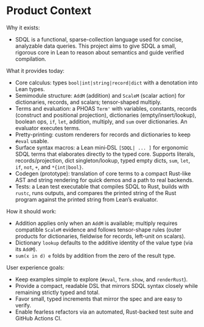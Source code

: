 # Product Context

Why it exists:

- SDQL is a functional, sparse-collection language used for concise, analyzable data queries. This project aims to give SDQL a small, rigorous core in Lean to reason about semantics and guide verified compilation.

What it provides today:

- Core calculus: types `bool|int|string|record|dict` with a denotation into Lean types.
- Semimodule structure: `AddM` (addition) and `ScaleM` (scalar action) for dictionaries, records, and scalars; tensor-shaped multiply.
- Terms and evaluation: a PHOAS `Term'` with variables, constants, records (construct and positional projection), dictionaries (empty/insert/lookup), boolean ops, `if`, `let`, addition, multiply, and `sum` over dictionaries. An evaluator executes terms.
- Pretty-printing: custom renderers for records and dictionaries to keep `#eval` usable.
- Surface syntax macros: a Lean mini‑DSL `[SDQL| ... ]` for ergonomic SDQL terms that elaborates directly to the typed core. Supports literals, records/projection, dict singleton/lookup, typed empty dicts, `sum`, `let`, `if`, `not`, `+`, and `*{int|bool}`.
- Codegen (prototype): translation of core terms to a compact Rust-like AST and string rendering for quick demos and a path to real backends.
- Tests: a Lean test executable that compiles SDQL to Rust, builds with `rustc`, runs outputs, and compares the printed string of the Rust program against the printed string from Lean’s evaluator.

How it should work:

- Addition applies only when an `AddM` is available; multiply requires compatible `ScaleM` evidence and follows tensor-shape rules (outer products for dictionaries, fieldwise for records, left-unit on scalars).
- Dictionary `lookup` defaults to the additive identity of the value type (via its `AddM`).
- `sum(x in d) e` folds by addition from the zero of the result type.

User experience goals:

- Keep examples simple to explore (`#eval`, `Term.show`, and `renderRust`).
- Provide a compact, readable DSL that mirrors SDQL syntax closely while remaining strictly typed and total.
- Favor small, typed increments that mirror the spec and are easy to verify.
- Enable fearless refactors via an automated, Rust-backed test suite and GitHub Actions CI.
